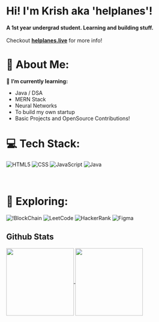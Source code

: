 # Hi! I'm Krish aka 'helplanes'!
**A 1st year undergrad student. Learning and building stuff.** <br><br>
Checkout <a href="https://helplanes.live/">**helplanes.live**</a> for more info!

  # 💫 About Me:
🌱 **I’m currently learning:**
   - Java / DSA
   - MERN Stack
   - Neural Networks
   - To build my own startup
   - Basic Projects and OpenSource Contributions! 


# 💻 Tech Stack:
![HTML5](https://img.shields.io/badge/html5-%23E34F26.svg?style=for-the-badge&logo=html5&logoColor=white) ![CSS](https://img.shields.io/badge/CSS-239120?&style=for-the-badge&logo=css3&logoColor=white) ![JavaScript](https://img.shields.io/badge/JavaScript-323330?style=for-the-badge&logo=javascript&logoColor=F7DF1E) ![Java](https://img.shields.io/badge/Java-ED8B00?style=for-the-badge&logo=openjdk&logoColor=white)<br>
<br><br>
# 🚂 Exploring:
![!BlockChain](https://img.shields.io/badge/BlockChain-000000?style=for-the-badge&logo=bitcoin&logoColor=white) ![LeetCode](https://img.shields.io/badge/-LeetCode-FFA116?style=for-the-badge&logo=LeetCode&logoColor=black) ![HackerRank](https://img.shields.io/badge/-Hackerrank-2EC866?style=for-the-badge&logo=HackerRank&logoColor=white) ![Figma](https://img.shields.io/badge/Figma-F24E1E?style=for-the-badge&logo=figma&logoColor=white)

</div>

## Github Stats
<a href="https://github.com/helplanes/">
  <img height=180 align="center" src="https://github-readme-stats.vercel.app/api?username=helplanes&show_icons=true&theme=radical" />
</a>
<a href="https://github.com/helplanes/">
  <img height=180 align="center" src="https://github-readme-stats.vercel.app/api/top-langs/?username=helplanes&layout=compact&theme=radical" />
</a>

